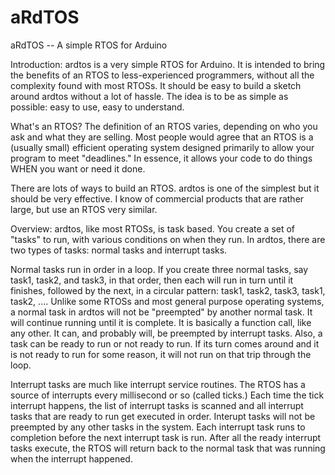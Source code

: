 # aRdTOS

aRdTOS -- A simple RTOS for Arduino

Introduction:
ardtos is a very simple RTOS for Arduino.  It is intended to bring the
benefits of an RTOS to less-experienced programmers, without all the
complexity found with most RTOSs.  It should be easy to build a sketch
around ardtos without a lot of hassle.  The idea is to be as simple as
possible: easy to use, easy to understand.

What's an RTOS?
The definition of an RTOS varies, depending on who you ask and what they
are selling.  Most people would agree that an RTOS is a (usually small)
efficient operating system designed primarily to allow your program to meet
"deadlines."  In essence, it allows your code to do things WHEN you want or
need it done.

There are lots of ways to build an RTOS.  ardtos is one of the simplest but
it should be very effective.  I know of commercial products that are
rather large, but use an RTOS very similar.

Overview:
ardtos, like most RTOSs, is task based.  You create a set of "tasks" to
run, with various conditions on when they run.  In ardtos, there are two
types of tasks: normal tasks and interrupt tasks.

Normal tasks run in order in a loop.  If you create three normal tasks,
say task1, task2, and task3, in that order, then each will run in turn
until it finishes, followed by the next, in a circular pattern: task1,
task2, task3, task1, task2, ....
Unlike some RTOSs and most general purpose operating systems,
a normal task in ardtos will not be "preempted" by another normal task.  It
will continue running until it is complete.  It is basically a function
call, like any other.  It can, and probably will, be preempted by interrupt
tasks.  Also, a task can be ready to run or not ready to run.  If its turn
comes around and it is not ready to run for some reason, it will not run on
that trip through the loop.

Interrupt tasks are much like interrupt service routines.  The RTOS has a
source of interrupts every millisecond or so (called ticks.)  Each time the
tick interrupt happens, the list of interrupt tasks is scanned and all
interrupt tasks that are ready to run get executed in order.  Interupt tasks
will not be preempted by any other tasks in the system.  Each interrupt
task runs to completion before the next interrupt task is run.  After all
the ready interrupt tasks execute, the RTOS will return back to the normal
task that was running when the interrupt happened.

